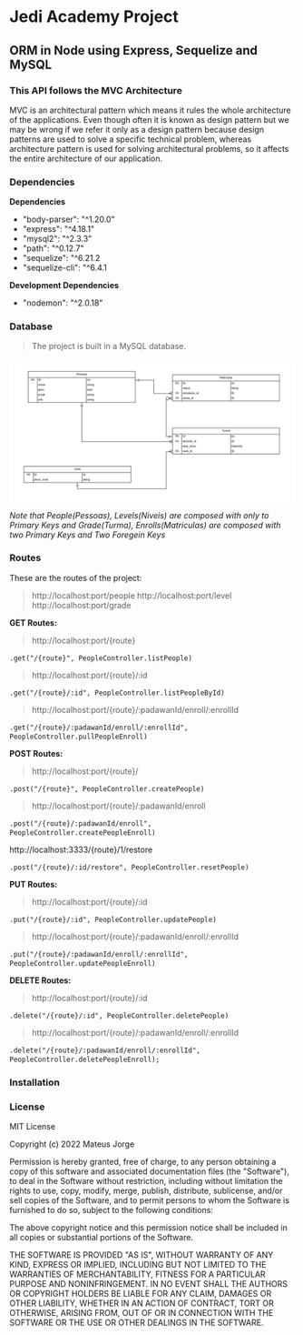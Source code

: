 # Jedi Academy Project
## ORM in Node using Express, Sequelize and MySQL

### This API follows the MVC Architecture

MVC is an architectural pattern which means it rules the whole architecture of the applications. Even though often it is known as design pattern but we may be wrong if we refer it only as a design pattern because design patterns are used to solve a specific technical problem, whereas architecture pattern is used for solving architectural problems, so it affects the entire architecture of our application.

### Dependencies

**Dependencies**</br>

- "body-parser": "^1.20.0"
- "express": "^4.18.1"
- "mysql2": "^2.3.3"
- "path": "^0.12.7"
- "sequelize": "^6.21.2
- "sequelize-cli": "^6.4.1

**Development Dependencies**</br>

- "nodemon": "^2.0.18"

### Database

> The project is built in a MySQL database.

![Database Diagram](/images/db_diagram.png)

*Note that People(Pessoas), Levels(Niveis) are composed with only to Primary Keys and Grade(Turma), Enrolls(Matriculas) are composed with two Primary Keys and Two Foregein Keys*

### Routes

These are the routes of the project:</br>

> http://localhost:port/people
> http://localhost:port/level
> http://localhost:port/grade

**GET Routes:**</br>

> http://localhost:port/{route}

```
.get("/{route}", PeopleController.listPeople)
```

> http://localhost:port/{route}/:id

```
.get("/{route}/:id", PeopleController.listPeopleById)

```

> http://localhost:port/{route}/:padawanId/enroll/:enrollId

```
.get("/{route}/:padawanId/enroll/:enrollId", PeopleController.pullPeopleEnroll)
```

**POST Routes:**</br>

> http://localhost:port/{route}/

```
.post("/{route}", PeopleController.createPeople)

```

> http://localhost:port/{route}/:padawanId/enroll

```
.post("/{route}/:padawanId/enroll", PeopleController.createPeopleEnroll)
```

http://localhost:3333/{route}/1/restore

```
.post("/{route}/:id/restore", PeopleController.resetPeople)
```

**PUT Routes:**</br>

> http://localhost:port/{route}/:id

```
.put("/{route}/:id", PeopleController.updatePeople)
```

> http://localhost:port/{route}/:padawanId/enroll/:enrollId

```
.put("/{route}/:padawanId/enroll/:enrollId", PeopleController.updatePeopleEnroll)
```

**DELETE Routes:**</br>

> http://localhost:port/{route}/:id

```
.delete("/{route}/:id", PeopleController.deletePeople)
```

> http://localhost:port/{route}/:padawanId/enroll/:enrollId

```
.delete("/{route}/:padawanId/enroll/:enrollId", PeopleController.deletePeopleEnroll);
```

### Installation

### License

MIT License</br>

Copyright (c) 2022 Mateus Jorge</br>

Permission is hereby granted, free of charge, to any person obtaining a copy
of this software and associated documentation files (the "Software"), to deal
in the Software without restriction, including without limitation the rights
to use, copy, modify, merge, publish, distribute, sublicense, and/or sell
copies of the Software, and to permit persons to whom the Software is
furnished to do so, subject to the following conditions:</br>

The above copyright notice and this permission notice shall be included in all
copies or substantial portions of the Software.</br>

THE SOFTWARE IS PROVIDED "AS IS", WITHOUT WARRANTY OF ANY KIND, EXPRESS OR
IMPLIED, INCLUDING BUT NOT LIMITED TO THE WARRANTIES OF MERCHANTABILITY,
FITNESS FOR A PARTICULAR PURPOSE AND NONINFRINGEMENT. IN NO EVENT SHALL THE
AUTHORS OR COPYRIGHT HOLDERS BE LIABLE FOR ANY CLAIM, DAMAGES OR OTHER
LIABILITY, WHETHER IN AN ACTION OF CONTRACT, TORT OR OTHERWISE, ARISING FROM,
OUT OF OR IN CONNECTION WITH THE SOFTWARE OR THE USE OR OTHER DEALINGS IN THE
SOFTWARE.</br>
